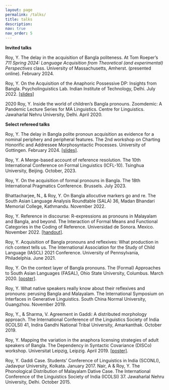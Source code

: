 ```yaml
---
layout: page
permalink: /talks/
title: talks
description: 
nav: true
nav_order: 5
---
```



**Invited talks**

Roy, Y. The delay in the acquisition of Bangla politeness. At Tom Roeper’s _711 Spring 2024: Language Acquisition from Theoretical (and experimental) Perspectives_ class. University of Massachusetts, Amherst. (presented online). February 2024. 

Roy, Y. On the Acquisition of the Anaphoric Possessive DP: Insights from Bangla. Psycholinguistics Lab. Indian Institute of Technology, Delhi. July 2022. [[slides]](https://drive.google.com/file/d/1X9uVG1wNj2E6h1GvpfjDp9i7PODOuUAa/view?usp=sharing)

2020 Roy, Y. Inside the world of children’s Bangla pronouns. Zoomdemic: A Pandemic Lecture Series for MA Linguistics. Centre for Linguistics. Jawaharlal Nehru University, Delhi. April 2020. 



**Select refereed talks**

Roy, Y. The delay in Bangla polite pronoun acquisition as evidence for a nominal periphery and peripheral features. The 2nd workshop on Charting Honorific and Addressee Morphosyntactic Processes. University of Gottingen. February 2024. [[slides]](https://drive.google.com/file/d/1vDGAIDrGvGfD-9aSuKpJC0jyDy11fuB2/view?usp=sharing).

Roy, Y. A Merge-based account of reference resolution. The 10th International Conference on Formal Linguistics (ICFL-10). Tsinghua University, Beijing. October, 2023.

Roy, Y. On the acquisition of formal pronouns in Bangla. The 18th International Pragmatics Conference. Brussels. July 2023.

Bhattacharjee, N., & Roy, Y. On Bangla allocutive markers go and re. The South Asian Language Analysis Roundtable (SALA) 36, Madan Bhandari Memorial College, Kathmandu. November 2022. 

Roy, Y. Reference in discourse: R-expressions as pronouns in Malayalam and Bangla, and beyond. The Interaction of Formal Means and Functional Categories in the Coding of Reference. Universidad de Sonora. Mexico. November 2022. [[handout]](https://drive.google.com/file/d/1O14_vyx1ZwlxX4T3oY5KWHrksEBm2n-D/view?usp=sharing).

Roy, Y. Acquisition of Bangla pronouns and reflexives: What production in rich context tells us. The International Association for the Study of Child Language (IASCL) 2021 Conference. University of Pennsylvania, Philadelphia. June 2021.

Roy, Y. On the context layer of Bangla pronouns. The (Formal) Approaches to South Asian Languages (FASAL), Ohio State University, Columbus. March 2020. [[poster]](https://drive.google.com/file/d/1cLYYHtHP91GGRrZPDGiYpy8KtzsuSqTa/view?usp=sharing). 

Roy, Y. What native speakers really know about their reflexives and pronouns: perusing Bangla and Malayalam. The International Symposium on Interfaces in Generative Linguistics. South China Normal University, Guangzhou. November 2019.

Roy, Y., & Sharma, V. Agreement in Gaddi: A distributed morphology approach. The International Conference of the Linguistics Society of India (ICOLSI) 41, Indira Gandhi National Tribal University, Amarkanthak. October 2019.

Roy, Y. Mapping the variation in the anaphora licensing strategies of adult speakers of Bangla. The Dependency in Syntactic Covariance (DISCo) workshop. Universitat Leipzig, Leipzig. April 2019. [[poster]](https://drive.google.com/file/d/11j0bawsvlE7LxKVEau--yXz7qUXVomjG/view?usp=sharing). 

Roy, Y. Gaddi Case. Students’ Conference of Linguistics in India (SCONLI), Jadavpur University, Kolkata. January 2017.
Nair, A & Roy, Y. The Phonological Distribution of Malayalam Dative Case. The International Conference of the Linguistics Society of India (ICOLSI) 37. Jawaharlal Nehru University, Delhi. October 2015. 
